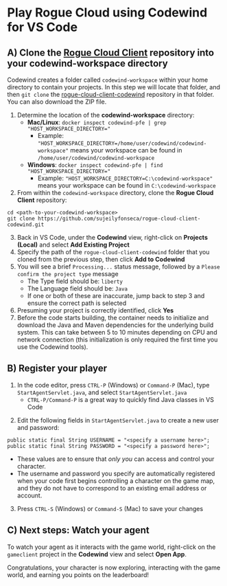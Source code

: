 # Play Rogue Cloud using Codewind for VS Code #


## A) Clone the [Rogue Cloud Client](https://github.com/sujeilyfonseca/rogue-cloud-client-codewind) repository into your codewind-workspace directory ##

Codewind creates a folder called `codewind-workspace` within your home directory to contain your projects. In this step we will locate that folder, and then `git clone` the [rogue-cloud-client-codewind](https://github.com/sujeilyfonseca/rogue-cloud-client-codewind) repository in that folder. You can also download the ZIP file. 

1. Determine the location of the **codewind-workspace** directory:
   * **Mac/Linux**: `docker inspect codewind-pfe | grep "HOST_WORKSPACE_DIRECTORY="`
     * Example: `"HOST_WORKSPACE_DIRECTORY=/home/user/codewind/codewind-workspace"` means your workspace can be found in `/home/user/codewind/codewind-workspace`
   * **Windows**: `docker inspect codewind-pfe | find "HOST_WORKSPACE_DIRECTORY="`
     * Example: `"HOST_WORKSPACE_DIRECTORY=C:\codewind-workspace"` means your workspace can be found in `C:\codewind-workspace`
2. From within the `codewind-workspace` directory, clone the **Rogue Cloud Client** repository:
  ```
  cd <path-to-your-codewind-workspace>
  git clone https://github.com/sujeilyfonseca/rogue-cloud-client-codewind.git
  ```
3. Back in VS Code, under the **Codewind** view, right-click on **Projects (Local)** and select **Add Existing Project** 
4. Specify the path of the `rogue-cloud-client-codewind` folder that you cloned from the previous step, then click **Add to Codewind**
5. You will see a brief `Processing...` status message, followed by a `Please confirm the project type` message
   * The Type field should be: `liberty`
   * The Language field should be: `Java`
   * If one or both of these are inaccurate, jump back to step 3 and ensure the correct path is selected
6. Presuming your project is correctly identified, click **Yes**
7. Before the code starts building, the container needs to initialize and download the Java and Maven dependencies for the underlying build system. This can take between 5 to 10 minutes depending on CPU and network connection (this initialization is only required the first time you use the Codewind tools).


## B) Register your player ##
1. In the code editor, press ``CTRL-P`` (Windows) or  ``Command-P`` (Mac), type ``StartAgentServlet.java``, and select ``StartAgentServlet.java``
   * ``CTRL-P/Command-P`` is a great way to quickly find Java classes in VS Code

2) Edit the following fields in `StartAgentServlet.java` to create a new user and password:
```
public static final String USERNAME = "<specify a username here>";
public static final String PASSWORD = "<specify a password here>";
```
   * These values are to ensure that *only you* can access and control your character.
   * The username and password you specify are automatically registered when your code first begins controlling a character on the game map, and they do not have to correspond to an existing email address or account.

3) Press ``CTRL-S`` (Windows) or ``Command-S`` (Mac) to save your changes


## C) Next steps: Watch your agent ##

To watch your agent as it interacts with the game world, right-click on the `gameclient` project in the **Codewind** view and select **Open App**.

Congratulations, your character is now exploring, interacting with the game world, and earning you points on the leaderboard!

